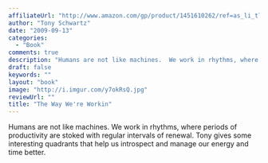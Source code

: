 ```yaml
---
affiliateUrl: "http://www.amazon.com/gp/product/1451610262/ref=as_li_tl?ie=UTF8&camp=1789&creative=390957&creativeASIN=1451610262&linkCode=as2&tag=jaktre-20&linkId=RB2WJPS7ZV5IKUC2"
author: "Tony Schwartz"
date: "2009-09-13"
categories:
  - "Book"
comments: true
description: "Humans are not like machines.  We work in rhythms, where periods of productivity are stoked with regular intervals of renewal.  Tony gives some intere"
draft: false
keywords: ""
layout: "book"
image: "http://i.imgur.com/y7okRsQ.jpg"
reviewUrl: ""
title: "The Way We're Workin"
---
```


Humans are not like machines.  We work in rhythms, where periods of productivity are stoked with regular intervals of renewal.  Tony gives some interesting quadrants that help us introspect and manage our energy and time better.
